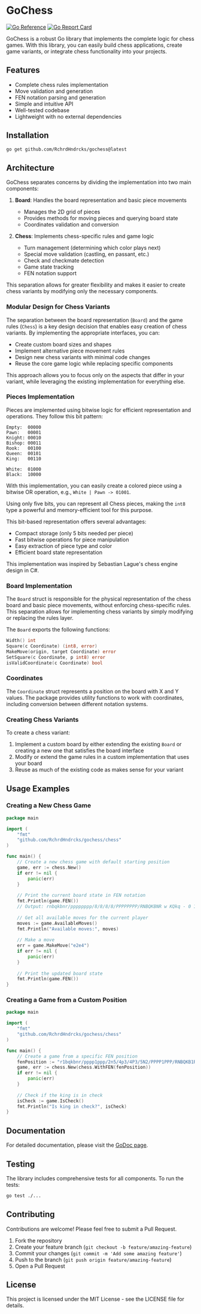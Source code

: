 # GoChess

[![Go Reference](https://pkg.go.dev/badge/github.com/RchrdHndrcks/gochess.svg)](https://pkg.go.dev/github.com/RchrdHndrcks/gochess)
[![Go Report Card](https://goreportcard.com/badge/github.com/RchrdHndrcks/gochess)](https://goreportcard.com/report/github.com/RchrdHndrcks/gochess)

GoChess is a robust Go library that implements the complete logic for chess games. With this library, you can easily build chess applications, create game variants, or integrate chess functionality into your projects.

## Features

- Complete chess rules implementation
- Move validation and generation
- FEN notation parsing and generation
- Simple and intuitive API
- Well-tested codebase
- Lightweight with no external dependencies

## Installation

```bash
go get github.com/RchrdHndrcks/gochess@latest
```

## Architecture

GoChess separates concerns by dividing the implementation into two main components:

1. **Board**: Handles the board representation and basic piece movements
   - Manages the 2D grid of pieces
   - Provides methods for moving pieces and querying board state
   - Coordinates validation and conversion

2. **Chess**: Implements chess-specific rules and game logic
   - Turn management (determining which color plays next)
   - Special move validation (castling, en passant, etc.)
   - Check and checkmate detection
   - Game state tracking
   - FEN notation support

This separation allows for greater flexibility and makes it easier to create chess variants by modifying only the necessary components.

### Modular Design for Chess Variants

The separation between the board representation (`Board`) and the game rules (`Chess`) is a key design decision that enables easy creation of chess variants. By implementing the appropriate interfaces, you can:

- Create custom board sizes and shapes
- Implement alternative piece movement rules
- Design new chess variants with minimal code changes
- Reuse the core game logic while replacing specific components

This approach allows you to focus only on the aspects that differ in your variant, while leveraging the existing implementation for everything else.

### Pieces Implementation

Pieces are implemented using bitwise logic for efficient representation and operations. They follow this bit pattern:

```
Empty:  00000
Pawn:   00001
Knight: 00010
Bishop: 00011
Rook:   00100
Queen:  00101
King:   00110

White:  01000
Black:  10000
```

With this implementation, you can easily create a colored piece using a bitwise OR operation, e.g., `White | Pawn -> 01001`.

Using only five bits, you can represent all Chess pieces, making the `int8` type a powerful and memory-efficient tool for this purpose.

This bit-based representation offers several advantages:
- Compact storage (only 5 bits needed per piece)
- Fast bitwise operations for piece manipulation
- Easy extraction of piece type and color
- Efficient board state representation

This implementation was inspired by Sebastian Lague's chess engine design in C#.

### Board Implementation

The `Board` struct is responsible for the physical representation of the chess board and basic piece movements, without enforcing chess-specific rules. This separation allows for implementing chess variants by simply modifying or replacing the rules layer.

The `Board` exports the following functions:

```go
Width() int
Square(c Coordinate) (int8, error)
MakeMove(origin, target Coordinate) error
SetSquare(c Coordinate, p int8) error
isValidCoordinate(c Coordinate) bool
```

### Coordinates

The `Coordinate` struct represents a position on the board with X and Y values. The package provides utility functions to work with coordinates, including conversion between different notation systems.

### Creating Chess Variants

To create a chess variant:

1. Implement a custom board by either extending the existing `Board` or creating a new one that satisfies the board interface
2. Modify or extend the game rules in a custom implementation that uses your board
3. Reuse as much of the existing code as makes sense for your variant

## Usage Examples

### Creating a New Chess Game

```go
package main

import (
	"fmt"
	"github.com/RchrdHndrcks/gochess/chess"
)

func main() {
	// Create a new chess game with default starting position
	game, err := chess.New()
	if err != nil {
		panic(err)
	}
	
	// Print the current board state in FEN notation
	fmt.Println(game.FEN())
	// Output: rnbqkbnr/pppppppp/8/8/8/8/PPPPPPPP/RNBQKBNR w KQkq - 0 1
	
	// Get all available moves for the current player
	moves := game.AvailableMoves()
	fmt.Println("Available moves:", moves)
	
	// Make a move
	err = game.MakeMove("e2e4")
	if err != nil {
		panic(err)
	}
	
	// Print the updated board state
	fmt.Println(game.FEN())
}
```

### Creating a Game from a Custom Position

```go
package main

import (
	"fmt"
	"github.com/RchrdHndrcks/gochess/chess"
)

func main() {
	// Create a game from a specific FEN position
	fenPosition := "r1bqkbnr/pppp1ppp/2n5/4p3/4P3/5N2/PPPP1PPP/RNBQKB1R w KQkq - 2 3"
	game, err := chess.New(chess.WithFEN(fenPosition))
	if err != nil {
		panic(err)
	}
	
	// Check if the king is in check
	isCheck := game.IsCheck()
	fmt.Println("Is king in check?", isCheck)
}
```

## Documentation

For detailed documentation, please visit the [GoDoc page](https://pkg.go.dev/github.com/RchrdHndrcks/gochess).

## Testing

The library includes comprehensive tests for all components. To run the tests:

```bash
go test ./...
```

## Contributing

Contributions are welcome! Please feel free to submit a Pull Request.

1. Fork the repository
2. Create your feature branch (`git checkout -b feature/amazing-feature`)
3. Commit your changes (`git commit -m 'Add some amazing feature'`)
4. Push to the branch (`git push origin feature/amazing-feature`)
5. Open a Pull Request

## License

This project is licensed under the MIT License - see the LICENSE file for details.